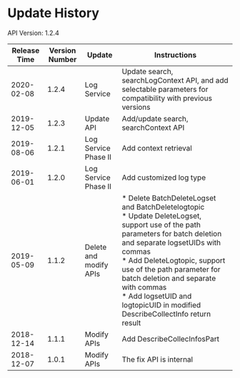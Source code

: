 # Update History #
API Version: 1.2.4

|Release Time|Version Number|Update|Instructions|
|---|---|---|---|
|2020-02-08|1.2.4| Log Service| Update search, searchLogContext API, and add selectable parameters for compatibility with previous versions |
|2019-12-05|1.2.3| Update API| Add/update search, searchContext API |
|2019-08-06|1.2.1 |Log Service Phase II|Add context retrieval |
|2019-06-01|1.2.0 |Log Service Phase II|Add customized log type |
|2019-05-09|1.1.2 |Delete and modify APIs|* Delete BatchDeleteLogset and BatchDeletelogtopic<br>* Update DeleteLogset, support use of the path parameters for batch deletion and separate logsetUIDs with commas<br>* Add DeleteLogtopic, support use of the path parameter for batch deletion and separate with commas<br>* Add logsetUID and logtopicUID in modified DescribeCollectInfo return result |
|2018-12-14|1.1.1 |Modify APIs|Add DescribeCollecInfosPart |
|2018-12-07|1.0.1 |Modify APIs|The fix API is internal |
